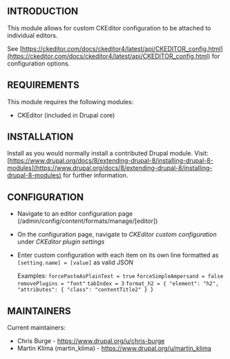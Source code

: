 INTRODUCTION
------------

This module allows for custom CKEditor configuration to be attached to
individual editors.

See [https://ckeditor.com/docs/ckeditor4/latest/api/CKEDITOR_config.html](https://ckeditor.com/docs/ckeditor4/latest/api/CKEDITOR_config.html)
for configuration options.

REQUIREMENTS
------------

This module requires the following modules:

  * CKEditor (included in Drupal core)

INSTALLATION
------------

Install as you would normally install a contributed Drupal module. Visit:
[https://www.drupal.org/docs/8/extending-drupal-8/installing-drupal-8-modules](https://www.drupal.org/docs/8/extending-drupal-8/installing-drupal-8-modules)
for further information.

CONFIGURATION
-------------

  * Navigate to an editor configuration page
    (/admin/config/content/formats/manage/\[editor\])
  * On the configuration page, navigate to _CKEditor custom configuration_ 
    under _CKEditor plugin settings_
  * Enter custom configuration with each item on its own line
    formatted as `[setting.name] = [value]` as valid JSON

    Examples:
    `forcePasteAsPlainText = true`
    `forceSimpleAmpersand = false`
    `removePlugins = "font"`
    `tabIndex = 3`
    `format_h2 = { "element": "h2", "attributes": { "class": "contentTitle2" } }`

MAINTAINERS
-----------

Current maintainers:
  * Chris Burge - https://www.drupal.org/u/chris-burge
  * Martin Klíma (martin_klima) - https://www.drupal.org/u/martin_klima

